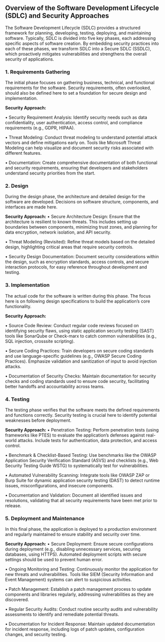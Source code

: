
## Overview of the Software Development Lifecycle (SDLC) and Security Approaches
The Software Development Lifecycle (SDLC) provides a structured framework for planning, developing, testing, deploying, and maintaining software. Typically, SDLC is divided into five key phases, each addressing specific aspects of software creation. By embedding security practices into each of these phases, we transform SDLC into a Secure SDLC (SSDLC), which proactively mitigates vulnerabilities and strengthens the overall security of applications.
 
 ### 1.	Requirements Gathering
The initial phase focuses on gathering business, technical, and functional requirements for the software. Security requirements, often overlooked, should also be defined here to set a foundation for secure design and implementation.

**Security Approach:**

•	Security Requirement Analysis: Identify security needs such as data confidentiality, user authentication, access control, and compliance requirements (e.g., GDPR, HIPAA).

•	Threat Modeling: Conduct threat modeling to understand potential attack vectors and define mitigations early on. Tools like Microsoft Threat Modeling can help visualize and document security risks associated with different features.

•	Documentation: Create comprehensive documentation of both functional and security requirements, ensuring that developers and stakeholders understand security priorities from the start.

### 2.	Design
During the design phase, the architecture and detailed design for the software are developed. Decisions on software structure, components, and interfaces are made here.

**Security Approach:**
•	Secure Architecture Design: Ensure that the architecture is resilient to known threats. This includes setting up boundaries between components, minimizing trust zones, and planning for data encryption, network isolation, and API security.

•	Threat Modeling (Revisited): Refine threat models based on the detailed design, highlighting critical areas that require security controls.

•	Security Design Documentation: Document security considerations within the design, such as encryption standards, access controls, and secure interaction protocols, for easy reference throughout development and testing.

 ### 3. Implementation
The actual code for the software is written during this phase. The focus here is on following design specifications to build the application’s core functionality.

**Security Approach:**

•	Source Code Review: Conduct regular code reviews focused on identifying security flaws, using static application security testing (SAST) tools like SonarQube or Check-marx to catch common vulnerabilities (e.g., SQL injection, crosssite scripting).

•	Secure Coding Practices: Train developers on secure coding standards and use language-specific guidelines (e.g., OWASP Secure Coding Practices). Emphasize validation and sanitization of input to avoid injection attacks.

•	Documentation of Security Checks: Maintain documentation for security checks and coding standards used to ensure code security, facilitating better handoffs and accountability across teams.
 
 ### 4. Testing
The testing phase verifies that the software meets the defined requirements and functions correctly. Security testing is crucial here to identify potential weaknesses before deployment.

**Security Approach:**
•	Penetration Testing: Perform penetration tests (using frameworks like PTES) to evaluate the application’s defenses against real-world attacks. Include tests for authentication, data protection, and access control.

•	Benchmark & Checklist-Based Testing: Use benchmarks like the OWASP Application Security Verification Standard (ASVS) and checklists (e.g., Web Security Testing Guide  WSTG) to systematically test for vulnerabilities.

•	Automated Vulnerability Scanning: Integrate tools like OWASP ZAP or Burp Suite for dynamic application security testing (DAST) to detect runtime issues, misconfigurations, and insecure components.

•	Documentation and Validation: Document all identified issues and resolutions, validating that all security requirements have been met prior to release.

### 5.	Deployment and Maintenance
In this final phase, the application is deployed to a production environment and regularly maintained to ensure stability and security over time.

**Security Approach:**
•	Secure Deployment: Ensure secure configurations during deployment (e.g., disabling unnecessary services, securing databases, using HTTPS). Automated deployment scripts with secure settings should be used to prevent human error.

•	Ongoing Monitoring and Testing: Continuously monitor the application for new threats and vulnerabilities. Tools like SIEM (Security Information and Event Management) systems can alert to suspicious activities.

•	Patch Management: Establish a patch management process to update components and libraries regularly, addressing vulnerabilities as they are discovered.

•	Regular Security Audits: Conduct routine security audits and vulnerability assessments to identify and remediate potential threats.

•	Documentation for Incident Response: Maintain updated documentation for incident response, including logs of patch updates, configuration changes, and security testing.
